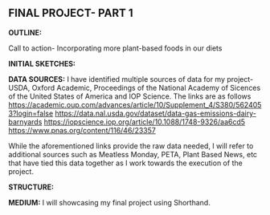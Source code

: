 **FINAL PROJECT- PART 1**
----

**OUTLINE:**



Call to action- Incorporating more plant-based foods in our diets



**INITIAL SKETCHES:**

**DATA SOURCES:**
I have identified multiple sources of data for my project- USDA, Oxford Academic, Proceedings of the National Academy of Sicences of the United States of America and IOP Science.
The links are as follows
https://academic.oup.com/advances/article/10/Supplement_4/S380/5624053?login=false
https://data.nal.usda.gov/dataset/data-gas-emissions-dairy-barnyards
https://iopscience.iop.org/article/10.1088/1748-9326/aa6cd5
https://www.pnas.org/content/116/46/23357

While the aforementioned links provide the raw data needed, I will refer to additional sources such as Meatless Monday, PETA, Plant Based News, etc that have tied this data together as I work towards the execution of the project.

**STRUCTURE:**



**MEDIUM:**
I will showcasing my final project using Shorthand.
